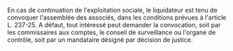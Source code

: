   
En cas de continuation de l'exploitation sociale, le liquidateur est tenu de convoquer l'assemblée des associés, dans les conditions prévues à l'article L. 237-25. A défaut, tout intéressé peut demander la convocation, soit par les commissaires aux comptes, le conseil de surveillance ou l'organe de contrôle, soit par un mandataire désigné par décision de justice.  

  
